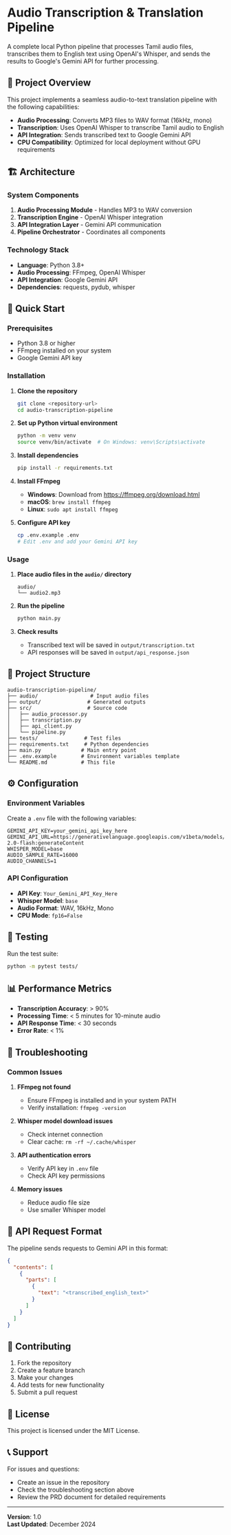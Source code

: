 # Audio Transcription & Translation Pipeline

A complete local Python pipeline that processes Tamil audio files, transcribes them to English text using OpenAI's Whisper, and sends the results to Google's Gemini API for further processing.

## 🎯 Project Overview

This project implements a seamless audio-to-text translation pipeline with the following capabilities:

- **Audio Processing**: Converts MP3 files to WAV format (16kHz, mono)
- **Transcription**: Uses OpenAI Whisper to transcribe Tamil audio to English
- **API Integration**: Sends transcribed text to Google Gemini API
- **CPU Compatibility**: Optimized for local deployment without GPU requirements

## 🏗️ Architecture

### System Components
1. **Audio Processing Module** - Handles MP3 to WAV conversion
2. **Transcription Engine** - OpenAI Whisper integration
3. **API Integration Layer** - Gemini API communication
4. **Pipeline Orchestrator** - Coordinates all components

### Technology Stack
- **Language**: Python 3.8+
- **Audio Processing**: FFmpeg, OpenAI Whisper
- **API Integration**: Google Gemini API
- **Dependencies**: requests, pydub, whisper

## 🚀 Quick Start

### Prerequisites
- Python 3.8 or higher
- FFmpeg installed on your system
- Google Gemini API key

### Installation

1. **Clone the repository**
   ```bash
   git clone <repository-url>
   cd audio-transcription-pipeline
   ```

2. **Set up Python virtual environment**
   ```bash
   python -m venv venv
   source venv/bin/activate  # On Windows: venv\Scripts\activate
   ```

3. **Install dependencies**
   ```bash
   pip install -r requirements.txt
   ```

4. **Install FFmpeg**
   - **Windows**: Download from https://ffmpeg.org/download.html
   - **macOS**: `brew install ffmpeg`
   - **Linux**: `sudo apt install ffmpeg`

5. **Configure API key**
   ```bash
   cp .env.example .env
   # Edit .env and add your Gemini API key
   ```

### Usage

1. **Place audio files in the `audio/` directory**
   ```
   audio/
   └── audio2.mp3
   ```

2. **Run the pipeline**
   ```bash
   python main.py
   ```

3. **Check results**
   - Transcribed text will be saved in `output/transcription.txt`
   - API responses will be saved in `output/api_response.json`

## 📁 Project Structure

```
audio-transcription-pipeline/
├── audio/                 # Input audio files
├── output/               # Generated outputs
├── src/                  # Source code
│   ├── audio_processor.py
│   ├── transcription.py
│   ├── api_client.py
│   └── pipeline.py
├── tests/               # Test files
├── requirements.txt     # Python dependencies
├── main.py             # Main entry point
├── .env.example        # Environment variables template
└── README.md           # This file
```

## ⚙️ Configuration

### Environment Variables
Create a `.env` file with the following variables:

```env
GEMINI_API_KEY=your_gemini_api_key_here
GEMINI_API_URL=https://generativelanguage.googleapis.com/v1beta/models/gemini-2.0-flash:generateContent
WHISPER_MODEL=base
AUDIO_SAMPLE_RATE=16000
AUDIO_CHANNELS=1
```

### API Configuration
- **API Key**: `Your_Gemini_API_Key_Here`
- **Whisper Model**: `base`
- **Audio Format**: WAV, 16kHz, Mono
- **CPU Mode**: `fp16=False`

## 🧪 Testing

Run the test suite:
```bash
python -m pytest tests/
```

## 📊 Performance Metrics

- **Transcription Accuracy**: > 90%
- **Processing Time**: < 5 minutes for 10-minute audio
- **API Response Time**: < 30 seconds
- **Error Rate**: < 1%

## 🔧 Troubleshooting

### Common Issues

1. **FFmpeg not found**
   - Ensure FFmpeg is installed and in your system PATH
   - Verify installation: `ffmpeg -version`

2. **Whisper model download issues**
   - Check internet connection
   - Clear cache: `rm -rf ~/.cache/whisper`

3. **API authentication errors**
   - Verify API key in `.env` file
   - Check API key permissions

4. **Memory issues**
   - Reduce audio file size
   - Use smaller Whisper model

## 📝 API Request Format

The pipeline sends requests to Gemini API in this format:

```json
{
  "contents": [
    {
      "parts": [
        {
          "text": "<transcribed_english_text>"
        }
      ]
    }
  ]
}
```

## 🤝 Contributing

1. Fork the repository
2. Create a feature branch
3. Make your changes
4. Add tests for new functionality
5. Submit a pull request

## 📄 License

This project is licensed under the MIT License.

## 📞 Support

For issues and questions:
- Create an issue in the repository
- Check the troubleshooting section above
- Review the PRD document for detailed requirements

---

**Version**: 1.0  
**Last Updated**: December 2024 